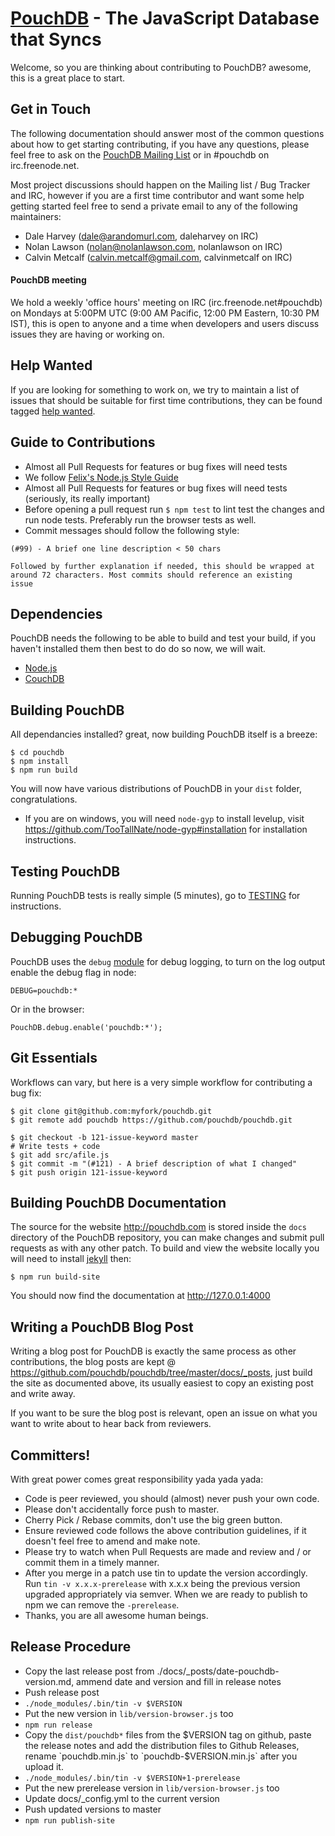 [PouchDB](http://pouchdb.com/) - The JavaScript Database that Syncs
==================================================

Welcome, so you are thinking about contributing to PouchDB? awesome, this is a great place to start.

Get in Touch
------------

The following documentation should answer most of the common questions about how to get starting contributing, if you have any questions, please feel free to ask on the
[PouchDB Mailing List](https://groups.google.com/forum/#!forum/pouchdb) or in #pouchdb on irc.freenode.net.

Most project discussions should happen on the Mailing list / Bug Tracker and IRC, however if you are a first time contributor and want some help getting started feel free to send a private email to any of the following maintainers:

 * Dale Harvey (dale@arandomurl.com, daleharvey on IRC)
 * Nolan Lawson (nolan@nolanlawson.com, nolanlawson on IRC)
 * Calvin Metcalf (calvin.metcalf@gmail.com, calvinmetcalf on IRC)

#### PouchDB meeting

We hold a weekly 'office hours' meeting on IRC (irc.freenode.net#pouchdb) on Mondays at 5:00PM UTC (9:00 AM Pacific, 12:00 PM Eastern, 10:30 PM IST), this is open to anyone and a time when developers and users discuss issues they are having or working on.

Help Wanted
----------------

If you are looking for something to work on, we try to maintain a list of issues that should be suitable for first time contributions, they can be found tagged [help wanted](https://github.com/pouchdb/pouchdb/issues?labels=help%20wanted&state=open).

Guide to Contributions
--------------------------------------

  * Almost all Pull Requests for features or bug fixes will need tests
  * We follow [Felix's Node.js Style Guide](https://github.com/felixge/node-style-guide)
  * Almost all Pull Requests for features or bug fixes will need tests (seriously, its really important)
  * Before opening a pull request run `$ npm test` to lint test the changes and run node tests. Preferably run the browser tests as well.
  * Commit messages should follow the following style:

```
(#99) - A brief one line description < 50 chars

Followed by further explanation if needed, this should be wrapped at
around 72 characters. Most commits should reference an existing
issue
```

Dependencies
--------------------------------------

PouchDB needs the following to be able to build and test your build, if you haven't installed them then best to do do so now, we will wait.

  * [Node.js](http://nodejs.org/)
  * [CouchDB](http://couchdb.apache.org/)

Building PouchDB
--------------------------------------

All dependancies installed? great, now building PouchDB itself is a breeze:

    $ cd pouchdb
    $ npm install
    $ npm run build

You will now have various distributions of PouchDB in your `dist` folder, congratulations.

 * If you are on windows, you will need `node-gyp` to install levelup, visit https://github.com/TooTallNate/node-gyp#installation for installation instructions.

Testing PouchDB
--------------------------------------

Running PouchDB tests is really simple (5 minutes), go to [TESTING](./TESTING.md) for instructions.

Debugging PouchDB
--------------------------------------

PouchDB uses the `debug` [module](https://www.npmjs.org/package/debug) for debug
logging, to turn on the log output enable the debug flag in node:

    DEBUG=pouchdb:*

Or in the browser:

    PouchDB.debug.enable('pouchdb:*');

Git Essentials
--------------------------------------

Workflows can vary, but here is a very simple workflow for contributing a bug fix:

    $ git clone git@github.com:myfork/pouchdb.git
    $ git remote add pouchdb https://github.com/pouchdb/pouchdb.git

    $ git checkout -b 121-issue-keyword master
    # Write tests + code
    $ git add src/afile.js
    $ git commit -m "(#121) - A brief description of what I changed"
    $ git push origin 121-issue-keyword

Building PouchDB Documentation
--------------------------------------

The source for the website http://pouchdb.com is stored inside the `docs` directory of the PouchDB repository, you can make changes and submit pull requests as with any other patch. To build and view the website locally you will need to install [jekyll](http://jekyllrb.com/) then:

    $ npm run build-site

You should now find the documentation at http://127.0.0.1:4000

Writing a PouchDB Blog Post
--------------------------------------

Writing a blog post for PouchDB is exactly the same process as other contributions, the blog posts are kept @ https://github.com/pouchdb/pouchdb/tree/master/docs/_posts, just build the site as documented above, its usually easiest to copy an existing post and write away.

If you want to be sure the blog post is relevant, open an issue on what you want to write about to hear back from reviewers.

Committers!
--------------

With great power comes great responsibility yada yada yada:

 * Code is peer reviewed, you should (almost) never push your own code.
 * Please don't accidentally force push to master.
 * Cherry Pick / Rebase commits, don't use the big green button.
 * Ensure reviewed code follows the above contribution guidelines, if it doesn't feel free to amend and make note.
 * Please try to watch when Pull Requests are made and review and / or commit them in a timely manner.
 * After you merge in a patch use tin to update the version accordingly. Run `tin -v x.x.x-prerelease` with x.x.x being the previous version upgraded appropriately via semver. When we are ready to publish to npm we can remove the `-prerelease`.
 * Thanks, you are all awesome human beings.

Release Procedure
-----------------

 * Copy the last release post from ./docs/_posts/date-pouchdb-version.md, ammend date and version and fill in release notes
 * Push release post
 * `./node_modules/.bin/tin -v $VERSION`
 * Put the new version in `lib/version-browser.js` too
 * `npm run release`
 * Copy the `dist/pouchdb*` files from the $VERSION tag on github, paste the release notes and add the distribution files to Github Releases, rename `pouchdb.min.js` to `pouchdb-$VERSION.min.js` after you upload it.
 * `./node_modules/.bin/tin -v $VERSION+1-prerelease`
 * Put the new prerelease version in `lib/version-browser.js` too
 * Update docs/_config.yml to the current version
 * Push updated versions to master
 * `npm run publish-site`
